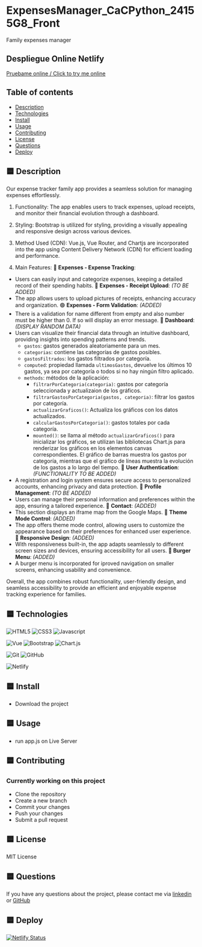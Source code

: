 # ExpensesManager_CaCPython_24155G8_Front

Family expenses manager

<h2>Despliegue Online Netlify</h2>
<a href="https://expensesmanagercacpython24155g8front.netlify.app/" target="_blank">Pruebame online / Click to try me online</a>

## Table of contents
- [Description](#description)
- [Technologies](#technologies)
- [Install](#install)
- [Usage](#usage)
- [Contributing](#contributing)
- [License](#license)
- [Questions](#questions)
- [Deploy](#deploy)

## 🟦 Description

Our expense tracker family app provides a seamless solution for managing expenses effortlessly.

1. Functionality: The app enables users to track expenses, upload receipts, and monitor their financial evolution through a dashboard.

2. Styling: Bootstrap is utilized for styling, providing a visually appealing and responsive design across various devices.

3. Method Used (CDN): Vue.js, Vue Router, and Chartjs are incorporated into the app using Content Delivery Network (CDN) for efficient loading and performance.

4. Main Features:
🔷 **Expenses - Expense Tracking**: 
- Users can easily input and categorize expenses, keeping a detailed record of their spending habits.
🔴 **Expenses - Receipt Upload**: *(TO BE ADDED)*
- The app allows users to upload pictures of receipts, enhancing accuracy and organization.
🟢 **Expenses - Form Validation**: *(ADDED)*
- There is a validation for name different from empty and also number must be higher than 0. If so will display an error message.
🔷 **Dashboard**: *(DISPLAY RANDOM DATA)*
- Users can visualize their financial data through an intuitive dashboard, providing insights into spending patterns and trends.
    - `gastos`: gastos generados aleatoriamente para un mes.
    - `categorias`: contiene las categorías de gastos posibles.
    - `gastosFiltrados`:  los gastos filtrados por categoría.
    - `computed`: propiedad llamada `ultimosGastos`,  devuelve los últimos 10 gastos, ya sea por categoría o todos si no hay ningún filtro aplicado.
    - `methods`: métodos de la aplicación:
      - `filtrarPorCategoria(categoria)`: gastos por categoría seleccionada y actualizaion de los gráficos.
      - `filtrarGastosPorCategoria(gastos, categoria)`: filtrar los gastos por categoría.
      - `actualizarGraficos()`: Actualiza los gráficos con los datos actualizados.
      - `calcularGastosPorCategoria()`: gastos totales por cada categoría.
      - `mounted()`: se llama al método `actualizarGraficos()` para inicializar los gráficos, se utilizan las bibliotecas Chart.js para renderizar los gráficos en los elementos canvas correspondientes. El gráfico de barras muestra los gastos por categoría, mientras que el gráfico de líneas muestra la evolución de los gastos a lo largo del tiempo.
🔶 **User Authentication**: *(FUNCTIONALITY TO BE ADDED)*
- A registration and login system ensures secure access to personalized accounts, enhancing privacy and data protection.
🔶 **Profile Management**: *(TO BE ADDED)*
- Users can manage their personal information and preferences within the app, ensuring a tailored experience.
🔷 **Contact**: *(ADDED)*
- This section displays an iframe map from the Google Maps.
🔷 **Theme Mode Control**: *(ADDED)*
- The app offers theme mode control, allowing users to customize the appearance based on their preferences for enhanced user experience.
🔷 **Responsive Design**: *(ADDED)*
- With responsiveness built-in, the app adapts seamlessly to different screen sizes and devices, ensuring accessibility for all users.
🔷 **Burger Menu**: *(ADDED)*
- A burger menu is incorporated for iproved navigation on smaller screens, enhancing usability and convenience. 

Overall, the app combines robust functionality, user-friendly design, and seamless accessibility to provide an efficient and enjoyable expense tracking experience for families.

## 🟦 Technologies

![HTML5](https://img.shields.io/badge/HTML5-E34F26?style=for-the-badge&logo=html5&logoColor=E34F26&labelColor=101010&color=E34F26)
![CSS3](https://img.shields.io/badge/CSS3-1572B6?style=for-the-badge&logo=css3&logoColor=1572B6&labelColor=101010)
![Javascript](https://img.shields.io/badge/JavaScript-F7DF1E?style=for-the-badge&logo=javascript&logoColor=F7DF1E&labelColor=101010)

![Vue](https://img.shields.io/badge/Vue-4FC08D?style=for-the-badge&logo=vuedotjs&logoColor=4FC08D&labelColor=101010)
![Bootstrap](https://img.shields.io/badge/Bootstrap-7952B3?style=for-the-badge&logo=bootstrap&logoColor=7952B3&labelColor=101010)
![Chart.js](https://img.shields.io/badge/Chart.js-FF6384?style=for-the-badge&logo=Chart.js&logoColor=FF6384&labelColor=101010)

![Git](https://img.shields.io/badge/Git-F05032?style=for-the-badge&logo=Git&logoColor=F05032&labelColor=101010)
![GitHub](https://img.shields.io/badge/GitHub-181717?style=for-the-badge&logo=GitHub&logoColor=white&labelColor=101010)

![Netlify](https://img.shields.io/badge/Netlify-00C7B7?style=for-the-badge&logo=Netlify&logoColor=00C7B7&labelColor=101010)

## 🟦 Install
- Download the project

## 🟦 Usage
- run app.js on Live Server 
## 🟦 Contributing
### Currently working on this project
- Clone the repository
- Create a new branch
- Commit your changes
- Push your changes
- Submit a pull request
<!-- ### Future working strategy
- Fork the repository
- Create a new branch
- Commit your changes
- Push to your fork
- Submit a pull request -->
## 🟦 License
MIT License

## 🟦 Questions
If you have any questions about the project, please contact me via [linkedin](https://www.linkedin.com/in/sergio-martinez-cuesta/) or [GitHub](https://github.com/Ssergiomc)

## 🟦 Deploy
[![Netlify Status](https://api.netlify.com/api/v1/badges/2944f649-e79f-497f-9f04-b1fcbd9775a3/deploy-status)](https://app.netlify.com/sites/expensesmanagercacpython24155g8front/deploys)